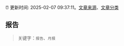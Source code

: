 :alarm_clock: 更新时间: 2025-02-07 09:37:11。[文章来源](/README.md)、[文章分类](/TAGS.md)

## 报告


> 关键字：`报告`、`月报`



